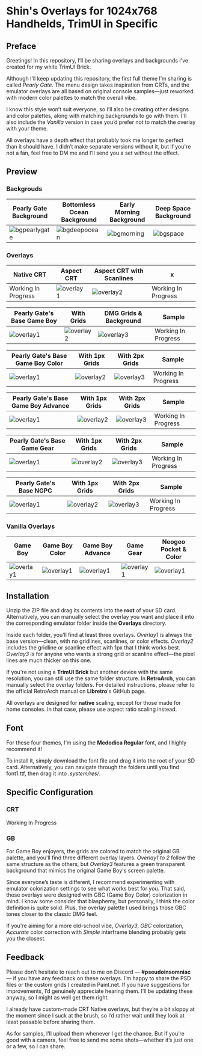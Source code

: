 # Shin's Overlays for 1024x768 Handhelds, TrimUI in Specific

## Preface

Greetings! In this repository, I’ll be sharing overlays and backgrounds I’ve created for my white TrimUI Brick.

Although I’ll keep updating this repository, the first full theme I’m sharing is called *Pearly Gate*. The menu design takes inspiration from CRTs, and the emulator overlays are all based on original console samples—just reworked with modern color palettes to match the overall vibe.

I know this style won’t suit everyone, so I’ll also be creating other designs and color palettes, along with matching backgrounds to go with them. I'll also include the *Vanilla* version in case you’d prefer not to match the overlay with your theme. 

All overlays have a depth effect that probably took me longer to perfect than it should have. I didn’t make separate versions without it, but if you're not a fan, feel free to DM me and I’ll send you a set without the effect.


## Preview

### Backgrouds

| Pearly Gate Background | Bottomless Ocean Background | Early Morning Background | Deep Space Background |
| -- | -- | -- | -- |
| ![bgpearlygate](https://github.com/user-attachments/assets/ef986914-43fe-41fc-a27f-be7f96cfa23f) | ![bgdeepocean](https://github.com/user-attachments/assets/97cb1baf-bad8-4421-8ff8-16cfbf43bfea) |  ![bgmorning](https://github.com/user-attachments/assets/391802b6-699d-4f11-b76c-3bebf21649b2) | ![bgspace](https://github.com/user-attachments/assets/f017893a-7f4b-45c3-8e8a-91c5915d2b02) |

### Overlays

| Native CRT | Aspect CRT | Aspect CRT with Scanlines | x |
| -- | -- | -- | -- |
| Working In Progress  |  ![overlay1](https://github.com/user-attachments/assets/cc7b2aa5-f73f-4076-8cf5-6d171337c5a0) |  ![overlay2](https://github.com/user-attachments/assets/626897af-1b71-48e7-ade0-22e960037672) |  Working In Progress |


| Pearly Gate's Base Game Boy | With Grids | DMG Grids & Background | Sample |
| -- | -- | -- | -- |
| ![overlay1](https://github.com/user-attachments/assets/4ac0a1b4-2d35-4480-a378-f161aac6325c) | ![overlay2](https://github.com/user-attachments/assets/3a90c674-7103-4bc7-8843-f13e91b66984) | ![overlay3](https://github.com/user-attachments/assets/1430f742-55fa-45e0-9e31-9016f0d557db) | Working In Progress |

| Pearly Gate's Base Game Boy Color | With 1px Grids | With 2px Grids | Sample |
| -- | -- | -- | -- |
| ![overlay1](https://github.com/user-attachments/assets/6c2657cb-de7f-42f3-b7bc-eb82ee264d30) | ![overlay2](https://github.com/user-attachments/assets/af8fc4be-da3b-45d8-a8ed-3367af42f79a) | ![overlay3](https://github.com/user-attachments/assets/44ff91f5-50de-4738-8408-de4c968218c9) | Working In Progress |

| Pearly Gate's Base Game Boy Advance | With 1px Grids  | With 2px Grids | Sample |
| -- | -- | -- | -- |
| ![overlay1](https://github.com/user-attachments/assets/4348ad9f-6b44-4a84-8194-de58a0384525) | ![overlay2](https://github.com/user-attachments/assets/60bd5368-cd58-4100-a4d5-b90e65b784a3) | ![overlay3](https://github.com/user-attachments/assets/99dcdc43-a0fc-4b0e-9735-0d801cc7cf10) | Working In Progress |

| Pearly Gate's Base Game Gear | With 1px Grids  | With 2px Grids | Sample |
| -- | -- | -- | -- |
| ![overlay1](https://github.com/user-attachments/assets/c276761e-313a-4a81-b142-19e61129e4c6) | ![overlay2](https://github.com/user-attachments/assets/4dfc4a2d-196b-4b57-900a-8603f2b408e6) | ![overlay3](https://github.com/user-attachments/assets/9ad0ba9a-685f-4861-9753-00a5db2128c0) | Working In Progress |

| Pearly Gate's Base NGPC | With 1px Grids | With 2px Grids | Sample |
| -- | -- | -- | -- |
| ![overlay1](https://github.com/user-attachments/assets/6f3ce3f0-9b26-4549-86e3-2a5c263a258f) | ![overlay2](https://github.com/user-attachments/assets/cc02bbad-78a3-44c9-a96a-d5d7cc590b5c) | ![overlay3](https://github.com/user-attachments/assets/685b0f47-a846-43a4-b33a-ef19c3a217fe) | Working In Progress |

### Vanilla Overlays
| Game Boy | Game Boy Color | Game Boy Advance | Game Gear | Neogeo Pocket & Color |
| -- | -- | -- | -- | -- |
| ![overlay1](https://github.com/user-attachments/assets/8950323f-7236-45e2-941c-0355cb8b60bf) | ![overlay1](https://github.com/user-attachments/assets/819ff9a1-3a4f-4d30-97c8-b17ec61b86a0) | ![overlay1](https://github.com/user-attachments/assets/c9cf2b23-e8a5-4a91-89ab-3bba6623b25b) | ![overlay1](https://github.com/user-attachments/assets/718a6129-e810-4d20-9253-b265d6f7cfaa) | ![overlay1](https://github.com/user-attachments/assets/0433e17c-2d3e-4eb8-b2aa-b66aea941f57) |


## Installation

Unzip the ZIP file and drag its contents into the **root** of your SD card. Alternatively, you can manually select the overlay you want and place it into the corresponding emulator folder inside the **Overlays** directory.

Inside each folder, you’ll find at least three overlays. *Overlay1* is always the base version—clean, with no gridlines, scanlines, or color effects. *Overlay2* includes the gridline or scanline effect with 1px that I think works best. *Overlay3* is for anyone who wants a strong grid or scanline effect—the pixel lines are much thicker on this one.

If you're not using a **TrimUI Brick** but another device with the same resolution, you can still use the same folder structure. In **RetroArch**, you can manually select the overlay folders. For detailed instructions, please refer to the official RetroArch manual on **Libretro**'s GitHub page.

All overlays are designed for **native** scaling, except for those made for home consoles. In that case, please use aspect ratio scaling instead.

## Font

For these four themes, I’m using the **Medodica Regular** font, and I highly recommend it!

To install it, simply download the font file and drag it into the root of your SD card. Alternatively, you can navigate through the folders until you find font1.ttf, then drag it into *.system/res/*.


## Specific Configuration

### CRT

Working In Progress

### GB

For Game Boy enjoyers, the grids are colored to match the original GB palette, and you'll find three different overlay layers. *Overlay1 to 2* follow the same structure as the others, but *Overlay3* features a green transparent background that mimics the original Game Boy's screen palette. 

Since everyone’s taste is different, I recommend experimenting with emulator colorization settings to see what works best for you. That said, these overlays were designed with GBC (Game Boy Color) colorization in mind. I know some consider that blasphemy, but personally, I think the color definition is quite solid. Plus, the overlay palette I used brings those GBC tones closer to the classic DMG feel.

If you're aiming for a more old-school vibe, *Overlay3*, *GBC* colorization, *Accurate* color correction with *Simple* interframe blending probably gets you the closest.

## Feedback

Please don’t hesitate to reach out to me on Discord — **#pseudoinsomniac** — if you have any feedback on these overlays. I’m happy to share the PSD files or the custom grids I created in Paint.net. If you have suggestions for improvements, I’d genuinely appreciate hearing them. I’ll be updating these anyway, so I might as well get them right.

I already have custom-made CRT Native overlays, but they’re a bit sloppy at the moment since I suck at the brush, so I’d rather wait until they look at least passable before sharing them.

As for samples, I’ll upload them whenever I get the chance. But if you’re good with a camera, feel free to send me some shots—whether it’s just one or a few, so I can share. 
